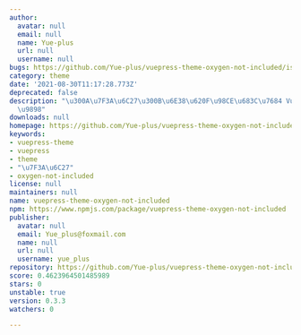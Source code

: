 ```yaml
---
author:
  avatar: null
  email: null
  name: Yue-plus
  url: null
  username: null
bugs: https://github.com/Yue-plus/vuepress-theme-oxygen-not-included/issues
category: theme
date: '2021-08-30T11:17:28.773Z'
deprecated: false
description: "\u300A\u7F3A\u6C27\u300B\u6E38\u620F\u98CE\u683C\u7684 VuePress2 \u4E3B\
  \u9898"
downloads: null
homepage: https://github.com/Yue-plus/vuepress-theme-oxygen-not-included#readme
keywords:
- vuepress-theme
- vuepress
- theme
- "\u7F3A\u6C27"
- oxygen-not-included
license: null
maintainers: null
name: vuepress-theme-oxygen-not-included
npm: https://www.npmjs.com/package/vuepress-theme-oxygen-not-included
publisher:
  avatar: null
  email: Yue_plus@foxmail.com
  name: null
  url: null
  username: yue_plus
repository: https://github.com/Yue-plus/vuepress-theme-oxygen-not-included
score: 0.4623964501485989
stars: 0
unstable: true
version: 0.3.3
watchers: 0

---
```


